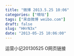```yaml
---
title: "微博 2013.5.25 10:06"
categories: ["嘀咕"]
tags: ["来自微博 weibo.com"]
draft: false
slug: "HHrN3x"
date: "2013-05-25 10:06:00"
---
```


<p>运营小记20130525 O网页链接 ​​​​</p>
